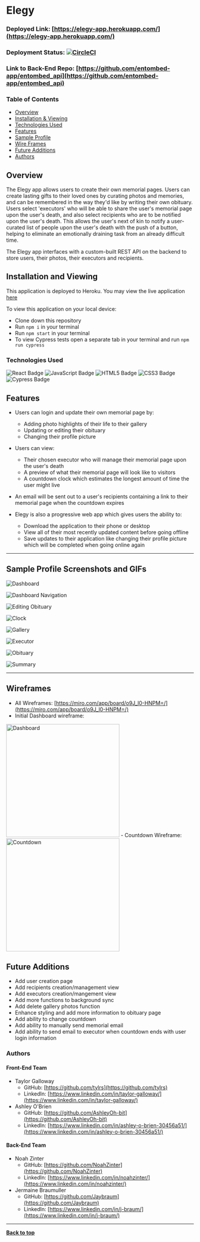 # Elegy
### Deployed Link: [https://elegy-app.herokuapp.com/](https://elegy-app.herokuapp.com/)
### Deployment Status: [![CircleCI](https://circleci.com/gh/entombed-app/entombed-ui/tree/main.svg?style=svg)](https://circleci.com/gh/entombed-app/entombed-ui/tree/main)
### Link to Back-End Repo: [https://github.com/entombed-app/entombed_api](https://github.com/entombed-app/entombed_api)

### Table of Contents
- [Overview](#overview)
- [Installation & Viewing](#installation-and-viewing)
- [Technologies Used](#technologies-used)
- [Features](#features)
- [Sample Profile](#sample-profile-screenshots-and-gifs)
- [Wire Frames](#wireframes)
- [Future Additions](#future-additions)
- [Authors](#authors)

## Overview 

  The Elegy app allows users to create their own memorial pages. Users can create lasting gifts to their loved ones by curating photos and memories, and can be remembered in the way they'd like by writing their own obituary. Users select 'executors' who will be able to share the user's memorial page upon the user's death, and also select recipients who are to be notified upon the user's death. This allows the user's next of kin to notify a user-curated list of people upon the user's death with the push of a button, helping to eliminate an emotionally draining task from an already difficult time.

  The Elegy app interfaces with a custom-built REST API on the backend to store users, their photos, their executors and recipients.

## Installation and Viewing 

This application is deployed to Heroku. You may view the live application [here](https://elegy-app.herokuapp.com/)

To view this application on your local device:

- Clone down this repository
- Run `npm i` in your terminal
- Run `npm start` in your terminal
- To view Cypress tests open a separate tab in your terminal and run `npm run cypress`

### Technologies Used

<p text-align="center"> 
    <img alt="React Badge" src="https://img.shields.io/badge/React-61DAFB?logo=react&logoColor=000&style=flat-square)" />
    <img alt="JavaScript Badge" src="https://img.shields.io/badge/JavaScript-F7DF1E?logo=javascript&logoColor=000&style=flat-square" />
    <img alt="HTML5 Badge" src="https://img.shields.io/badge/HTML5-E34F26?logo=html5&logoColor=fff&style=flat-square" />
    <img alt="CSS3 Badge" src="https://img.shields.io/badge/CSS3-1572B6?logo=css3&logoColor=fff&style=flat-square" />
    <img alt="Cypress Badge" src="https://img.shields.io/badge/Cypress-17202C?logo=cypress&logoColor=fff&style=flat-square" />
</p>

## Features

-  Users can login and update their own memorial page by:

   -  Adding photo highlights of their life to their gallery
   -  Updating or editing their obituary
   -  Changing their profile picture 

-  Users can view:

   -  Their chosen executor who will manage their memorial page upon the user's death
   -  A preview of what their memorial page will look like to visitors
   -  A countdown clock which estimates the longest amount of time the user might live

-  An email will be sent out to a user's recipients containing a link to their memorial page when the countdown expires

-  Elegy is also a progressive web app which gives users the ability to:
   -  Download the application to their phone or desktop
   -  View all of their most recently updated content before going offline
   -  Save updates to their application like changing their profile picture which will be completed when going online again  

---
## Sample Profile Screenshots and GIFs
  
  ![Dashboard](https://user-images.githubusercontent.com/77019930/132437538-ef6afaf3-08c5-417c-ba76-974f5d692ff9.png)

  ![Dashboard Navigation](https://media.giphy.com/media/XU0E2IuJgZlJquwp9c/giphy.gif?cid=790b76112599be0028edf2c8126347647b23b7a3a9ac34ec&rid=giphy.gif&ct=g)
  
  ![Editing Obituary](https://media.giphy.com/media/WFlWPkLONdzbMXNZjI/giphy.gif?cid=790b7611b0beef9b065fa60fc8e49c1eb785e0396c414dc6&rid=giphy.gif&ct=g)

  ![Clock](photos/clock.png)

  ![Gallery](photos/gallery.png)

  ![Executor](photos/executor.png)

  ![Obituary](photos/obituary.png)

  ![Summary](photos/summary.png)


---

## Wireframes

-  All Wireframes: [https://miro.com/app/board/o9J_l0-HNPM=/](https://miro.com/app/board/o9J_l0-HNPM=/)
-  Initial Dashboard wireframe: 
<img width="304" alt="Dashboard" src="https://user-images.githubusercontent.com/77019930/132558251-ef26f88c-3173-494d-9954-0db5178d6bc5.png">
-  Countdown Wireframe:
<img width="304" alt="Countdown" src="https://user-images.githubusercontent.com/77019930/132558533-551410e2-926b-4099-88cd-cf9c46cd8c23.png">


## Future Additions
  * Add user creation page
  * Add recipients creation/management view
  * Add executors creation/mangement view
  * Add more functions to background sync
  * Add delete gallery photos function
  * Enhance styling and add more information to obituary page
  * Add ability to change countdown 
  * Add ability to manually send memorial email
  * Add ability to send email to executor when countdown ends with user login information


### Authors
#### Front-End Team
- Taylor Galloway
  - GitHub: [https://github.com/tylrs](https://github.com/tylrs)
  - LinkedIn: [https://www.linkedin.com/in/taylor-galloway/](https://www.linkedin.com/in/taylor-galloway/)
- Ashley O'Brien
  - GitHub: [https://github.com/AshleyOh-bit](https://github.com/AshleyOh-bit)
  - LinkedIn: [https://www.linkedin.com/in/ashley-o-brien-30456a51/](https://www.linkedin.com/in/ashley-o-brien-30456a51/)

#### Back-End Team
- Noah Zinter
  - GitHub: [https://github.com/NoahZinter](https://github.com/NoahZinter)
  - LinkedIn: [https://www.linkedin.com/in/noahzinter/](https://www.linkedin.com/in/noahzinter/)
- Jermaine Braumuller
  - GitHub: [https://github.com/Jaybraum](https://github.com/Jaybraum)
  - LinkedIn: [https://www.linkedin.com/in/j-braum/](https://www.linkedin.com/in/j-braum/)
**************************************************************************

**[Back to top](#table-of-contents)**

